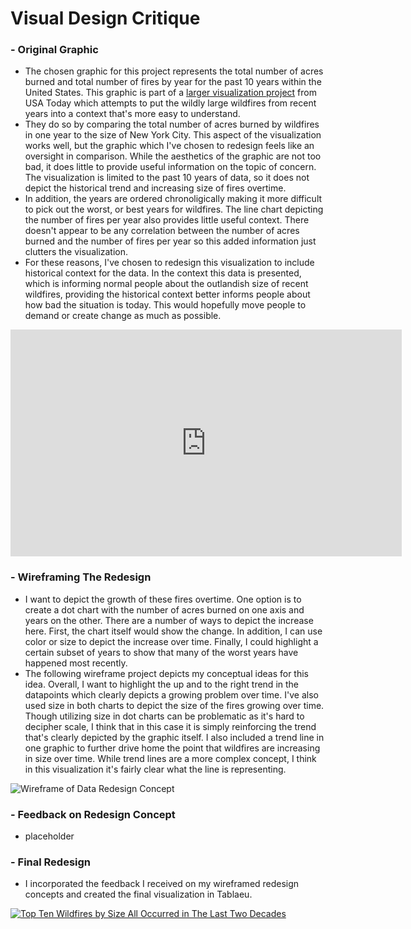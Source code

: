 # Visual Design Critique

### - Original Graphic
  - The chosen graphic for this project represents the total number of acres burned and total number of fires by year for the past 10 years within the United States. This graphic is part of a [larger visualization project](https://www.usatoday.com/in-depth/news/2020/09/10/wildfires-california-washington-oregon-drought-heat-climate-change-graphics/5764156002/) from USA Today which attempts to put the wildly large wildfires from recent years into a context that's more easy to understand. 
  - They do so by comparing the total number of acres burned by wildfires in one year to the size of New York City. This aspect of the visualization works well, but the graphic which I've chosen to redesign feels like an oversight in comparison. While the aesthetics of the graphic are not too bad, it does little to provide useful information on the topic of concern. The visualization is limited to the past 10 years of data, so it does not depict the historical trend and increasing size of fires overtime.
  - In addition, the years are ordered chronoligically making it more difficult to pick out the worst, or best years for wildfires. The line chart depicting the number of fires per year also provides little useful context. There doesn't appear to be any correlation between the number of acres burned and the number of fires per year so this added information just clutters the visualization.
  - For these reasons, I've chosen to redesign this visualization to include historical context for the data. In the context this data is presented, which is informing normal people about the outlandish size of recent wildfires, providing the historical context better informs people about how bad the situation is today. This would hopefully move people to demand or create change as much as possible.

<div class="infogram-embed" data-id="_/jBKgoCtjCakSFM6oPI58" data-type="interactive" data-title="Fires vs acres burned 2020" data-processed="1" id="ig-138f25c5-c0f7-21e4-c909-b344459df66f" style="min-height: 1px;"><iframe src="https://e.infogram.com/_/jBKgoCtjCakSFM6oPI58?parent_url=https%3A%2F%2Fwww.gannett-cdn.com%2Fexperiments%2Fusatoday%2Ftools%2Fstatic-graphic-embeds%2Findex.html%3Finfogram%3D%253Cdiv%2520class%253D%2522infogram-embed%2522%2520data-id%253D%2522_%252FjBKgoCtjCakSFM6oPI58%2522%2520data-type%253D%2522interactive%2522%2520data-title%253D%2522Fires%2520vs%2520acres%2520burned%25202020%2522%253E%253C%252Fdiv%253E&amp;src=embed" scrolling="no" frameborder="0" allowfullscreen="" title="Fires vs acres burned 2020" style="border: none; width: 626px; height: 363px;"></iframe></div>

### - Wireframing The Redesign
  - I want to depict the growth of these fires overtime. One option is to create a dot chart with the number of acres burned on one axis and years on the other. There are a number of ways to depict the increase here. First, the chart itself would show the change. In addition, I can use color or size to depict the increase over time. Finally, I could highlight a certain subset of years to show that many of the worst years have happened most recently. 
  - The following wireframe project depicts my conceptual ideas for this idea. Overall, I want to highlight the up and to the right trend in the datapoints which clearly depicts a growing problem over time. I've also used size in both charts to depict the size of the fires growing over time. Though utilizing size in dot charts can be problematic as it's hard to decipher scale, I think that in this case it is simply reinforcing the trend that's clearly depicted by the graphic itself. I also included a trend line in one graphic to further drive home the point that wildfires are increasing in size over time. While trend lines are a more complex concept, I think in this visualization it's fairly clear what the line is representing. 

![Wireframe of Data Redesign Concept](https://user-images.githubusercontent.com/97984051/201532717-0601ba85-efed-4592-a314-511f9f78229a.png)

### - Feedback on Redesign Concept
  - placeholder

### - Final Redesign
  - I incorporated the feedback I received on my wireframed redesign concepts and created the final visualization in Tablaeu.
<div class='tableauPlaceholder' id='viz1668485766806' style='position: relative'><noscript><a href='#'><img alt='Top Ten Wildfires by Size All Occurred in The Last Two Decades ' src='https:&#47;&#47;public.tableau.com&#47;static&#47;images&#47;fi&#47;fires_data_visualization&#47;TopTenWildfiresbySizeAllOccurredinTheLastTwoDecades&#47;1_rss.png' style='border: none' /></a></noscript><object class='tableauViz'  style='display:none;'><param name='host_url' value='https%3A%2F%2Fpublic.tableau.com%2F' /> <param name='embed_code_version' value='3' /> <param name='site_root' value='' /><param name='name' value='fires_data_visualization&#47;TopTenWildfiresbySizeAllOccurredinTheLastTwoDecades' /><param name='tabs' value='no' /><param name='toolbar' value='yes' /><param name='static_image' value='https:&#47;&#47;public.tableau.com&#47;static&#47;images&#47;fi&#47;fires_data_visualization&#47;TopTenWildfiresbySizeAllOccurredinTheLastTwoDecades&#47;1.png' /> <param name='animate_transition' value='yes' /><param name='display_static_image' value='yes' /><param name='display_spinner' value='yes' /><param name='display_overlay' value='yes' /><param name='display_count' value='yes' /><param name='language' value='en-US' /><param name='filter' value='publish=yes' /></object></div>                
<script type='text/javascript'>                    
  var divElement = document.getElementById('viz1668485766806');                    
  var vizElement = divElement.getElementsByTagName('object')[0];                    
  vizElement.style.width='100%';vizElement.style.height=(divElement.offsetWidth*0.75)+'px';                    
  var scriptElement = document.createElement('script');                    
  scriptElement.src = 'https://public.tableau.com/javascripts/api/viz_v1.js';                    
  vizElement.parentNode.insertBefore(scriptElement, vizElement);                
</script>
